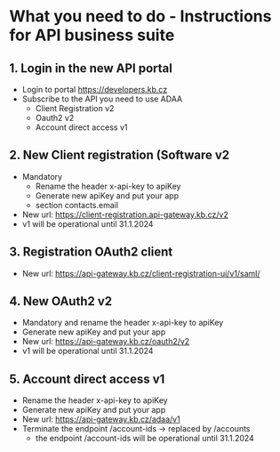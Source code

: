 # What you **need to do**  - Instructions for API business suite

## 1. Login in the new API portal

- Login to portal <https://developers.kb.cz>
- Subscribe to the API you need to use ADAA
  - Client Registration v2
  - Oauth2 v2
  - Account direct access v1

## 2. New Client registration (Software v2

- Mandatory
  - Rename the header x-api-key to apiKey
  - Generate new apiKey and put your app
  - section contacts.email
- New url: <https://client-registration.api-gateway.kb.cz/v2>
- v1 will be operational until 31.1.2024

## 3. Registration OAuth2 client

- New url: <https://api-gateway.kb.cz/client-registration-ui/v1/saml/>

## 4. New OAuth2 v2

- Mandatory and rename the header x-api-key to apiKey
- Generate new apiKey and put your app
- New url: <https://api-gateway.kb.cz/oauth2/v2>
- v1 will be operational until 31.1.2024

## 5. Account direct access v1

- Rename the header x-api-key to apiKey
- Generate new apiKey and put your app
- New url: <https://api-gateway.kb.cz/adaa/v1>
- Terminate the endpoint /account-ids → replaced by /accounts
  - the endpoint /account-ids will be operational until 31.1.2024